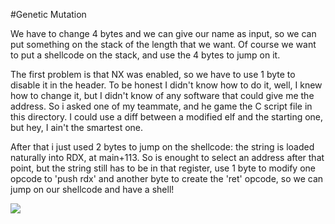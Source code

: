 #Genetic Mutation

We have to change 4 bytes and we can give our name as input, so we can put something on the stack of the length that we want.
Of course we want to put a shellcode on the stack, and use the 4 bytes to jump on it.

The first problem is that NX was enabled, so we have to use 1 byte to disable it in the header.
To be honest I didn't know how to do it, well, I knew how to change it, but I didn't know of any software that could give me the address. So i asked one of my teammate, and he game the C script file in this directory. I could use a diff between a modified elf and the starting one, but hey, I ain't the smartest one.


After that i just used 2 bytes to jump on the shellcode: the string is loaded naturally into RDX, at main+113.
So is enought to select an address after that point, but the string still has to be in that register, use 1 byte to modify one opcode to 'push rdx' and another byte to create the 'ret' opcode, so we can jump on our shellcode and have a shell!

![](./bytes.jpg)

